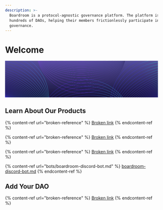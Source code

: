 ```yaml
---
description: >-
  Boardroom is a protocol-agnostic governance platform. The platform is home to
  hundreds of DAOs, helping their members frictionlessly participate in their
  governance.
---
```


# Welcome

![](<.gitbook/assets/image (13).png>)

## Learn About Our Products

{% content-ref url="broken-reference" %}
[Broken link](broken-reference)
{% endcontent-ref %}

{% content-ref url="broken-reference" %}
[Broken link](broken-reference)
{% endcontent-ref %}

{% content-ref url="broken-reference" %}
[Broken link](broken-reference)
{% endcontent-ref %}

{% content-ref url="bots/boardroom-discord-bot.md" %}
[boardroom-discord-bot.md](bots/boardroom-discord-bot.md)
{% endcontent-ref %}

## Add Your DAO

{% content-ref url="broken-reference" %}
[Broken link](broken-reference)
{% endcontent-ref %}
